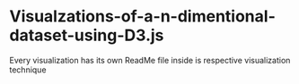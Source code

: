 # Visualzations-of-a-n-dimentional-dataset-using-D3.js
Every visualization has its own ReadMe file inside is respective visualization technique
